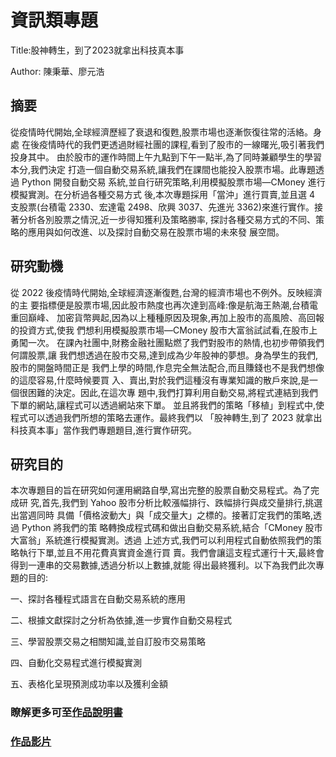 # 資訊類專題
Title:股神轉生，到了2023就拿出科技真本事 

Author: 陳秉華、廖元浩
## 摘要
從疫情時代開始,全球經濟歷經了衰退和復甦,股票市場也逐漸恢復往常的活絡。身處
在後疫情時代的我們更透過財經社團的課程,看到了股市的一線曙光,吸引著我們投身其中。
由於股市的運作時間上午九點到下午一點半,為了同時兼顧學生的學習本分,我們決定
打造一個自動交易系統,讓我們在課間也能投入股票市場。此專題透過 Python 開發自動交易
系統,並自行研究策略,利用模擬股票市場—CMoney 進行模擬實測。在分析過各種交易方式
後,本次專題採用「當沖」進行買賣,並且選 4 支股票(台積電 2330、宏達電 2498、欣興
3037、先進光 3362)來進行實作。接著分析各別股票之情況,近一步得知獲利及策略勝率,
探討各種交易方式的不同、策略的應用與如何改進、以及探討自動交易在股票市場的未來發
展空間。
## 研究動機
從 2022 後疫情時代開始,全球經濟逐漸復甦,台灣的經濟市場也不例外。反映經濟的主
要指標便是股票市場,因此股市熱度也再次達到高峰:像是航海王熱潮,台積電重回巔峰、
加密貨幣興起,因為以上種種原因及現象,再加上股市的高風險、高回報的投資方式,使我
們想利用模擬股票市場—CMoney 股市大富翁試試看,在股市上勇闖一次。
在課內社團中,財務金融社團點燃了我們對股市的熱情,也初步帶領我們何謂股票,讓
我們想透過在股市交易,達到成為少年股神的夢想。身為學生的我們,股市的開盤時間正是
我們上學的時間,作息完全無法配合,而且賺錢也不是我們想像的這麼容易,什麼時候要買
入、賣出,對於我們這種沒有專業知識的散戶來說,是一個很困難的決定。因此,在這次專
題中,我們打算利用自動交易,將程式連結到我們下單的網站,讓程式可以透過網站來下單。
並且將我們的策略「移植」到程式中,使程式可以透過我們所想的策略去運作。最終我們以
「股神轉生,到了 2023 就拿出科技真本事」當作我們專題題目,進行實作研究。
## 研究目的
本次專題目的旨在研究如何運用網路自學,寫出完整的股票自動交易程式。為了完成研
究,首先,我們到 Yahoo 股市分析比較漲幅排行、跌幅排行與成交量排行,挑選出當週同時
具備「價格波動大」與「成交量大」之標的。接著訂定我們的策略,透過 Python 將我們的策
略轉換成程式碼和做出自動交易系統,結合「CMoney 股市大富翁」系統進行模擬實測。透過
上述方式,我們可以利用程式自動依照我們的策略執行下單,並且不用花費真實資金進行買
賣。我們會讓這支程式運行十天,最終會得到一連串的交易數據,透過分析以上數據,就能
得出最終獲利。以下為我們此次專題的目的:

一、探討各種程式語言在自動交易系統的應用

二、根據文獻探討之分析為依據,進一步實作自動交易程式

三、學習股票交易之相關知識,並自訂股市交易策略

四、自動化交易程式進行模擬實測

五、表格化呈現預測成功率以及獲利金額

### 瞭解更多可至[作品說明書](https://drive.google.com/file/d/1FIdNwWKYgLEuVhfYGugTnNS4XcT4KecK/view)
### [作品影片](https://drive.google.com/file/d/1vE6ZJf0-ZLRPJsaJxqFLz6aP4XR0oIal/view)
